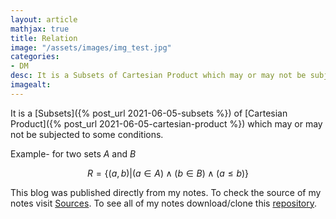 ```yaml
---
layout: article
mathjax: true
title: Relation
image: "/assets/images/img_test.jpg"
categories:
- DM
desc: It is a Subsets of Cartesian Product which may or may not be subjected to some conditions. 
imagealt: 
---
```


It is a [Subsets]({% post_url 2021-06-05-subsets %}) of [Cartesian Product]({% post_url 2021-06-05-cartesian-product %}) which may or may not be subjected to some conditions.

Example-
for two sets $A$ and $B$

































































































































































































































































































































































$$R = \{ (a, b)|(a \in A) \wedge (b \in B) \wedge (a \le b) \}$$


































































































































































































































































































































































This blog was published directly from my notes.
To check the source of my notes visit [Sources](sources.html).
To see all of my notes download/clone this [repository](https://github.com/bovem/CS).